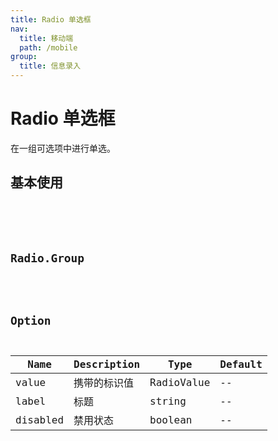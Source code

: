 ```yaml
---
title: Radio 单选框
nav:
  title: 移动端
  path: /mobile
group:
  title: 信息录入
---
```


# Radio 单选框

在一组可选项中进行单选。

## 基本使用

<code src="./demos/index1.tsx" />

<API></API>

## Radio.Group

<API hideTitle src='./group.tsx'></API>

## Option

| Name     | Description  | Type       | Default |
| -------- | ------------ | ---------- | ------- |
| value    | 携带的标识值 | RadioValue | --      |
| label    | 标题         | string     | --      |
| disabled | 禁用状态     | boolean    | --      |

